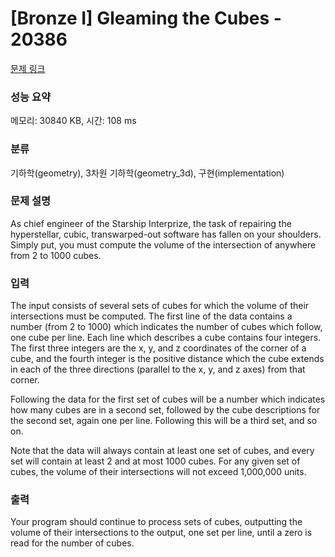 # [Bronze I] Gleaming the Cubes - 20386 

[문제 링크](https://www.acmicpc.net/problem/20386) 

### 성능 요약

메모리: 30840 KB, 시간: 108 ms

### 분류

기하학(geometry), 3차원 기하학(geometry_3d), 구현(implementation)

### 문제 설명

<p>As chief engineer of the Starship Interprize, the task of repairing the hyperstellar, cubic, transwarped-out software has fallen on your shoulders. Simply put, you must compute the volume of the intersection of anywhere from 2 to 1000 cubes.</p>

### 입력 

 <p>The input consists of several sets of cubes for which the volume of their intersections must be computed. The first line of the data contains a number (from 2 to 1000) which indicates the number of cubes which follow, one cube per line. Each line which describes a cube contains four integers. The first three integers are the x, y, and z coordinates of the corner of a cube, and the fourth integer is the positive distance which the cube extends in each of the three directions (parallel to the x, y, and z axes) from that corner.</p>

<p>Following the data for the first set of cubes will be a number which indicates how many cubes are in a second set, followed by the cube descriptions for the second set, again one per line. Following this will be a third set, and so on.</p>

<p>Note that the data will always contain at least one set of cubes, and every set will contain at least 2 and at most 1000 cubes. For any given set of cubes, the volume of their intersections will not exceed 1,000,000 units.</p>

### 출력 

 <p>Your program should continue to process sets of cubes, outputting the volume of their intersections to the output, one set per line, until a zero is read for the number of cubes.</p>

